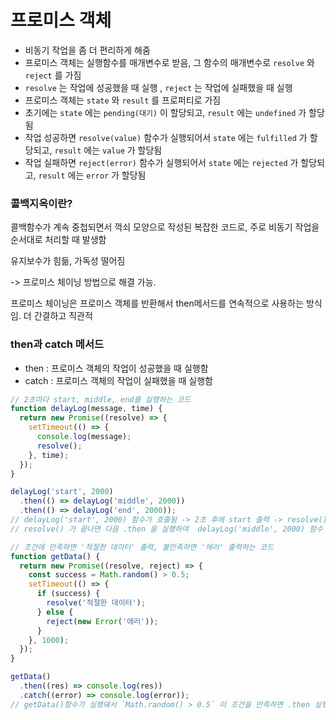 # 프로미스 객체

- 비동기 작업을 좀 더 편리하게 해줌
- 프로미스 객체는 실행함수를 매개변수로 받음, 그 함수의 매개변수로 `resolve` 와 `reject` 를 가짐
- `resolve` 는 작업에 성공했을 때 실행
  , `reject` 는 작업에 실패했을 때 실행
- 프로미스 객체는 `state` 와 `result` 를 프로퍼티로 가짐
- 초기에는 `state` 에는 `pending(대기)` 이 할당되고, `result` 에는 `undefined` 가 할당됨
- 작업 성공하면 `resolve(value)` 함수가 실행되어서 `state` 에는 `fulfilled` 가 할당되고, `result` 에는 `value` 가 할당됨
- 작업 실패하면 `reject(error)` 함수가 실행되어서 `state` 에는 `rejected` 가 할당되고, `result` 에는 `error` 가 할당됨

### 콜백지옥이란?

콜백함수가 계속 중첩되면서 꺽쇠 모양으로 작성된 복잡한 코드로, 주로 비동기 작업을 순서대로 처리할 때 발생함

유지보수가 힘듦, 가독성 떨어짐

-> 프로미스 체이닝 방법으로 해결 가능.

프로미스 체이닝은 프로미스 객체를 반환해서 then메서드를 연속적으로 사용하는 방식임.
더 간결하고 직관적

### then과 catch 메서드

- then : 프로미스 객체의 작업이 성공했을 때 실행함
- catch : 프로미스 객체의 작업이 실패했을 때 실행함

```javascript
// 2초마다 start, middle, end를 실행하는 코드
function delayLog(message, time) {
  return new Promise((resolve) => {
    setTimeout(() => {
      console.log(message);
      resolve();
    }, time);
  });
}

delayLog('start', 2000)
  .then(() => delayLog('middle', 2000))
  .then(() => delayLog('end', 2000));
// delayLog('start', 2000) 함수가 호출됨 -> 2초 후에 start 출력 -> resolve() 실행
// resolve() 가 끝나면 다음 .then 을 실행하여  delayLog('middle', 2000) 함수 호출 -> 앞의 과정 반복
```

```javascript
// 조건에 만족하면 '적절한 데이터' 출력, 불만족하면 '에러' 출력하는 코드
function getData() {
  return new Promise((resolve, reject) => {
    const success = Math.random() > 0.5;
    setTimeout(() => {
      if (success) {
        resolve('적절한 데이터');
      } else {
        reject(new Error('에러'));
      }
    }, 1000);
  });
}

getData()
  .then((res) => console.log(res))
  .catch((error) => console.log(error));
// getData()함수가 실행돼서 `Math.random() > 0.5` 이 조건을 만족하면 .then 실행, 불만족하면 .catch 실행
```
